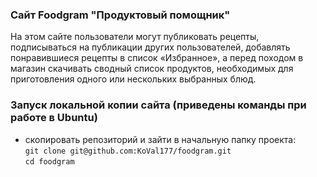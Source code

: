 ### Сайт Foodgram "Продуктовый помощник"
На этом сайте пользователи могут публиковать рецепты, подписываться на публикации других пользователей, добавлять понравившиеся рецепты в список «Избранное», а перед походом в магазин скачивать сводный список продуктов, необходимых для приготовления одного или нескольких выбранных блюд.  

### Запуск локальной копии сайта (приведены команды при работе в Ubuntu)
* скопировать репозиторий и зайти в начальную папку проекта:  
`git clone git@github.com:KoVal177/foodgram.git`  
`cd foodgram`


